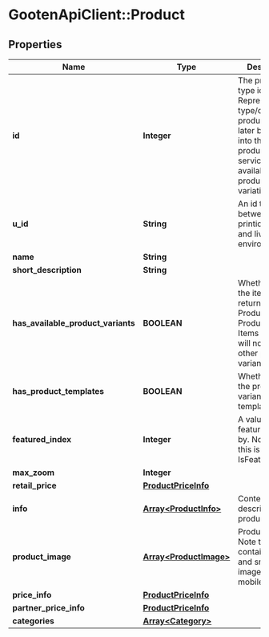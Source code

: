 # GootenApiClient::Product

## Properties
Name | Type | Description | Notes
------------ | ------------- | ------------- | -------------
**id** | **Integer** | The product type id. Represents a type/class of products. Can later be passed into the productvariant service to get available product variations. | 
**u_id** | **String** | An id that syncs between printio&#39;s staging and live environments. | 
**name** | **String** |  | 
**short_description** | **String** |  | 
**has_available_product_variants** | **BOOLEAN** | Whether or not the item returned is a Product, or ProductVariant. Items with a Sku will not have other product variants | 
**has_product_templates** | **BOOLEAN** | Whether or not the product has variants with templates. | 
**featured_index** | **Integer** | A value to sort featured items by. Note that this is null if IsFeatured=false | 
**max_zoom** | **Integer** |  | 
**retail_price** | [**ProductPriceInfo**](ProductPriceInfo.md) |  | 
**info** | [**Array&lt;ProductInfo&gt;**](ProductInfo.md) | Content describing the product. | 
**product_image** | [**Array&lt;ProductImage&gt;**](ProductImage.md) | Product images. Note that this contains large and small images for web, mobile, etc | 
**price_info** | [**ProductPriceInfo**](ProductPriceInfo.md) |  | 
**partner_price_info** | [**ProductPriceInfo**](ProductPriceInfo.md) |  | [optional] 
**categories** | [**Array&lt;Category&gt;**](Category.md) |  | 



